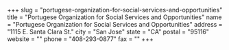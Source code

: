 +++
slug = "portugese-organization-for-social-services-and-opportunities"
title = "Portugese Organization for Social Services and Opportunities"
name = "Portugese Organization for Social Services and Opportunities"
address = "1115 E. Santa Clara St."
city = "San Jose"
state = "CA"
postal = "95116"
website = ""
phone = "408-293-0877"
fax = ""
+++
